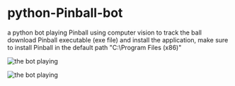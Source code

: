 # python-Pinball-bot
a python bot playing Pinball using computer vision to track the ball
download Pinball executable (exe file) and install the application, make sure to install Pinball in the default path "C:\Program Files (x86)"







![the bot playing](https://media.giphy.com/media/OYpHkUmV9HPklDwQ2h/giphy.gif)

![the bot playing](https://s2.gifyu.com/images/video8902993e4fac4e77.gif)











